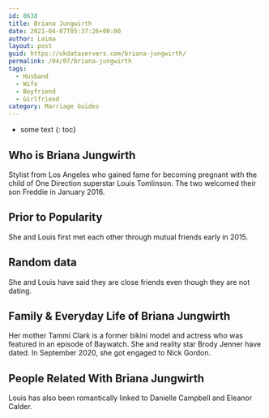 ```yaml
---
id: 8638
title: Briana Jungwirth
date: 2021-04-07T05:37:26+00:00
author: Laima
layout: post
guid: https://ukdataservers.com/briana-jungwirth/
permalink: /04/07/briana-jungwirth
tags:
  - Husband
  - Wife
  - Boyfriend
  - Girlfriend
category: Marriage Guides
---
```


* some text
{: toc}


## Who is Briana Jungwirth
                  
                  
                  
Stylist from Los Angeles who gained fame for becoming pregnant with the child of One Direction superstar Louis Tomlinson. The two welcomed their son Freddie in January 2016.
                  
              
            
              
            
                
                
                
## Prior to Popularity
                  
                  
                  
She and Louis first met each other through mutual friends early in 2015.
                  
              
            
              
            
                
                
                
## Random data
                  
                  
                  
She and Louis have said they are close friends even though they are not dating.
                  
              
            
              
            
                
                
                
## Family & Everyday Life of Briana Jungwirth
                  
                  
                  
Her mother Tammi Clark is a former bikini model and actress who was featured in an episode of Baywatch. She and reality star Brody Jenner have dated. In September 2020, she got engaged to Nick Gordon.
                  
              
            
              
            
                
                
                
## People Related With Briana Jungwirth
                  
                  
                  
Louis has also been romantically linked to Danielle Campbell and Eleanor Calder.
                  
              
            
              
            
                
              
            
              
              
            
            
              
            
          
          
          